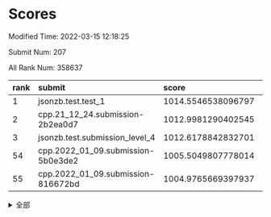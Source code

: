 # Scores

Modified Time: 2022-03-15 12:18:25

Submit Num: 207

All Rank Num: 358637

| rank |               submit               |       score        |       sigma        | pk_num |
| :--- | :--------------------------------- | :----------------- | :----------------- | :----- |
| 1    | jsonzb.test.test_1                 | 1014.5546538096797 | 0.823376937661976  | 6929   |
| 2    | cpp.21_12_24.submission-2b2ea0d7   | 1012.9981290402545 | 0.8073561158014946 | 6933   |
| 3    | jsonzb.test.submission_level_4     | 1012.6178842832701 | 0.7854669961355479 | 6934   |
| 54   | cpp.2022_01_09.submission-5b0e3de2 | 1005.5049807778014 | 0.7143191921316846 | 6932   |
| 55   | cpp.2022_01_09.submission-816672bd | 1004.9765669397937 | 0.7184904768905693 | 6927   |


<details>
<summary>全部</summary>

| rank |                 submit                 |       score        |       sigma        | pk_num |
| :--- | :------------------------------------- | :----------------- | :----------------- | :----- |
| 1    | jsonzb.test.test_1                     | 1014.5546538096797 | 0.823376937661976  | 6929   |
| 2    | cpp.21_12_24.submission-2b2ea0d7       | 1012.9981290402545 | 0.8073561158014946 | 6933   |
| 3    | jsonzb.test.submission_level_4         | 1012.6178842832701 | 0.7854669961355479 | 6934   |
| 4    | gobigger.level_3.submission_level_3_31 | 1011.6308723753738 | 0.7517874372405118 | 6929   |
| 5    | gobigger.level_3.submission_level_3_1  | 1011.3450435658334 | 0.7601179968285418 | 6929   |
| 6    | gobigger.level_3.submission_level_3_35 | 1011.1721486319339 | 0.7746081489579574 | 6933   |
| 7    | gobigger.level_3.submission_level_3_49 | 1011.1704739471558 | 0.7633922216727769 | 6929   |
| 8    | gobigger.level_3.submission_level_3_43 | 1011.1495457135616 | 0.770664036317671  | 6921   |
| 9    | gobigger.level_3.submission_level_3_4  | 1011.0599963781871 | 0.7744631068292486 | 6930   |
| 10   | gobigger.level_3.submission_level_3_45 | 1010.9516171356311 | 0.7856411451123462 | 6932   |
| 11   | gobigger.level_3.submission_level_3_17 | 1010.9290988573061 | 0.7711621483834304 | 6928   |
| 12   | gobigger.level_3.submission_level_3_20 | 1010.9113074552259 | 0.7628790370367085 | 6933   |
| 13   | gobigger.level_3.submission_level_3_12 | 1010.8099104052424 | 0.7635881612654265 | 6934   |
| 14   | gobigger.level_3.submission_level_3_18 | 1010.7806618697011 | 0.777746002938625  | 6932   |
| 15   | gobigger.level_3.submission_level_3_16 | 1010.7711154191683 | 0.7550453042058697 | 6930   |
| 16   | gobigger.level_3.submission_level_3_38 | 1010.6850887792474 | 0.775708390889876  | 6932   |
| 17   | gobigger.level_3.submission_level_3_10 | 1010.6447032086996 | 0.7490580404485722 | 6929   |
| 18   | gobigger.level_3.submission_level_3_22 | 1010.5425737287437 | 0.7631668949926153 | 6931   |
| 19   | gobigger.level_3.submission_level_3_6  | 1010.5274536484272 | 0.773921187067058  | 6932   |
| 20   | gobigger.level_3.submission_level_3_33 | 1010.5099647607296 | 0.7515373824658929 | 6927   |
| 21   | gobigger.level_3.submission_level_3_13 | 1010.4999235762576 | 0.7452736931077575 | 6930   |
| 22   | gobigger.level_3.submission_level_3_39 | 1010.4376245256868 | 0.76728947310481   | 6935   |
| 23   | gobigger.level_3.submission_level_3_11 | 1010.4060331967181 | 0.7461727591154897 | 6931   |
| 24   | gobigger.level_3.submission_level_3_24 | 1010.3427344898964 | 0.7681630923958489 | 6931   |
| 25   | gobigger.level_3.submission_level_3_15 | 1010.3296806695249 | 0.7545909101004595 | 6930   |
| 26   | gobigger.level_3.submission_level_3_47 | 1010.2343761942284 | 0.7565368322639325 | 6935   |
| 27   | gobigger.level_3.submission_level_3_36 | 1010.1585970405805 | 0.761422488207767  | 6930   |
| 28   | gobigger.level_3.submission_level_3_5  | 1010.1348416897839 | 0.7672159429704072 | 6930   |
| 29   | gobigger.level_3.submission_level_3_40 | 1010.1284850619309 | 0.7643829292658009 | 6930   |
| 30   | gobigger.level_3.submission_level_3_14 | 1010.0670722929706 | 0.7482586181004393 | 6930   |
| 31   | gobigger.level_3.submission_level_3_9  | 1010.065290408048  | 0.7637057918575041 | 6931   |
| 32   | gobigger.level_3.submission_level_3_27 | 1009.9818457398464 | 0.7660351577892308 | 6931   |
| 33   | gobigger.level_3.submission_level_3_29 | 1009.904250688895  | 0.7378525341283904 | 6928   |
| 34   | gobigger.level_3.submission_level_3_26 | 1009.8947090347981 | 0.7496614922585277 | 6930   |
| 35   | gobigger.level_3.submission_level_3_2  | 1009.8705001694951 | 0.7498807139476014 | 6931   |
| 36   | gobigger.level_3.submission_level_3_8  | 1009.8512128932157 | 0.7673782128889605 | 6938   |
| 37   | gobigger.level_3.submission_level_3_48 | 1009.7990272512991 | 0.7664646883739837 | 6936   |
| 38   | gobigger.level_3.submission_level_3_46 | 1009.6833610559762 | 0.7677995443658222 | 6930   |
| 39   | gobigger.level_3.submission_level_3_3  | 1009.6456399284039 | 0.7512423864064032 | 6929   |
| 40   | gobigger.level_3.submission_level_3_37 | 1009.6122752973824 | 0.7568637245661327 | 6929   |
| 41   | gobigger.level_3.submission_level_3_23 | 1009.564320649369  | 0.7428016154472694 | 6929   |
| 42   | gobigger.level_3.submission_level_3_42 | 1009.450976946025  | 0.7608416300390373 | 6931   |
| 43   | gobigger.level_3.submission_level_3_28 | 1009.3219303601312 | 0.7646467562876352 | 6930   |
| 44   | gobigger.level_3.submission_level_3_44 | 1009.2779151698016 | 0.768321405492077  | 6925   |
| 45   | gobigger.level_3.submission_level_3_25 | 1009.2733784518441 | 0.742470596326807  | 6934   |
| 46   | gobigger.level_3.submission_level_3_41 | 1009.2409857763058 | 0.7385026054007898 | 6930   |
| 47   | gobigger.level_3.submission_level_3_30 | 1009.1214204442539 | 0.7453294256526173 | 6930   |
| 48   | gobigger.level_3.submission_level_3_21 | 1009.0143032436642 | 0.7613062348155869 | 6932   |
| 49   | gobigger.level_3.submission_level_3_7  | 1008.8882385904535 | 0.7335555817652166 | 6927   |
| 50   | gobigger.level_3.submission_level_3_19 | 1008.8020065348393 | 0.7417647111361634 | 6931   |
| 51   | gobigger.level_3.submission_level_3_34 | 1008.4996870980597 | 0.7704324849319931 | 6928   |
| 52   | gobigger.level_3.submission_level_3_32 | 1008.4802463262533 | 0.7597150187587757 | 6928   |
| 53   | gobigger.level_3.submission_level_3_0  | 1007.6606260177855 | 0.7327840638033909 | 6930   |
| 54   | cpp.2022_01_09.submission-5b0e3de2     | 1005.5049807778014 | 0.7143191921316846 | 6932   |
| 55   | cpp.2022_01_09.submission-816672bd     | 1004.9765669397937 | 0.7184904768905693 | 6927   |
| 56   | gobigger.level_1.submission_level_1_7  | 1004.5983789944147 | 0.7226236008086389 | 6931   |
| 57   | gobigger.level_1.submission_level_1_35 | 1004.2936060463774 | 0.7308484352883403 | 6929   |
| 58   | gobigger.level_1.submission_level_1_27 | 1004.2220283145881 | 0.7223204136946287 | 6927   |
| 59   | gobigger.level_1.submission_level_1_4  | 1004.2206826492093 | 0.7072227121381337 | 6931   |
| 60   | gobigger.level_1.submission_level_1_17 | 1004.1137574782496 | 0.726047259027488  | 6932   |
| 61   | gobigger.level_1.submission_level_1_19 | 1004.0213205816945 | 0.7246121475199566 | 6927   |
| 62   | gobigger.level_1.submission_level_1_32 | 1003.9456551891099 | 0.7197868540251533 | 6928   |
| 63   | gobigger.level_1.submission_level_1_1  | 1003.8715863360007 | 0.7164388933312145 | 6929   |
| 64   | gobigger.level_1.submission_level_1_9  | 1003.8069090050363 | 0.7143798376885644 | 6934   |
| 65   | gobigger.level_1.submission_level_1_37 | 1003.7416218490517 | 0.7227268653339324 | 6932   |
| 66   | gobigger.level_1.submission_level_1_14 | 1003.6839325485585 | 0.7172524928739497 | 6932   |
| 67   | gobigger.level_1.submission_level_1_11 | 1003.617166231843  | 0.709072639655879  | 6929   |
| 68   | gobigger.level_1.submission_level_1_26 | 1003.5554435562141 | 0.697592961589104  | 6927   |
| 69   | gobigger.level_1.submission_level_1_21 | 1003.5424704511432 | 0.7148423703313502 | 6928   |
| 70   | gobigger.level_1.submission_level_1_34 | 1003.5271375873155 | 0.7246352057513062 | 6930   |
| 71   | gobigger.level_1.submission_level_1_13 | 1003.5188062917364 | 0.7149942556421907 | 6934   |
| 72   | gobigger.level_1.submission_level_1_42 | 1003.492231104895  | 0.7165436368116391 | 6924   |
| 73   | gobigger.level_1.submission_level_1_16 | 1003.4675803896216 | 0.7084274331236912 | 6933   |
| 74   | gobigger.level_1.submission_level_1_5  | 1003.4253933124904 | 0.710176130319083  | 6927   |
| 75   | gobigger.level_1.submission_level_1_47 | 1003.4144130163056 | 0.7158820947932183 | 6932   |
| 76   | gobigger.level_1.submission_level_1_15 | 1003.4142455259613 | 0.7125899641937595 | 6930   |
| 77   | gobigger.level_1.submission_level_1_2  | 1003.3565280192468 | 0.7180017167150489 | 6936   |
| 78   | gobigger.level_1.submission_level_1_24 | 1003.3286893309477 | 0.7170957043667352 | 6924   |
| 79   | gobigger.level_1.submission_level_1_39 | 1003.3067164789506 | 0.7231551034180932 | 6930   |
| 80   | gobigger.level_1.submission_level_1_40 | 1003.2693348173616 | 0.7078258195630266 | 6929   |
| 81   | gobigger.level_1.submission_level_1_43 | 1003.2542174952291 | 0.7183736024041595 | 6932   |
| 82   | gobigger.level_1.submission_level_1_48 | 1003.2418165854402 | 0.708007216031922  | 6928   |
| 83   | gobigger.level_1.submission_level_1_20 | 1003.2329534035415 | 0.7065147154499405 | 6927   |
| 84   | gobigger.level_1.submission_level_1_41 | 1003.1949676873878 | 0.7259145414307375 | 6927   |
| 85   | gobigger.level_1.submission_level_1_18 | 1003.1529771939886 | 0.7177658714258953 | 6939   |
| 86   | gobigger.level_1.submission_level_1_45 | 1003.1222749265854 | 0.7126228382257449 | 6932   |
| 87   | gobigger.level_1.submission_level_1_22 | 1003.0322366758472 | 0.7142261930834776 | 6928   |
| 88   | gobigger.level_1.submission_level_1_29 | 1002.8896050583427 | 0.7149912609698557 | 6930   |
| 89   | gobigger.level_1.submission_level_1_10 | 1002.8375284743972 | 0.7174398421311406 | 6936   |
| 90   | gobigger.level_1.submission_level_1_49 | 1002.8323402593713 | 0.7085524694377545 | 6929   |
| 91   | gobigger.level_1.submission_level_1_31 | 1002.7693599349724 | 0.7090590521700251 | 6929   |
| 92   | gobigger.level_1.submission_level_1_46 | 1002.7117218080305 | 0.7139413439154658 | 6931   |
| 93   | gobigger.level_1.submission_level_1_12 | 1002.6763345205214 | 0.7039467125968549 | 6925   |
| 94   | gobigger.level_1.submission_level_1_44 | 1002.5486526885705 | 0.71056417591204   | 6931   |
| 95   | gobigger.level_1.submission_level_1_8  | 1002.516560060304  | 0.7077495110937112 | 6928   |
| 96   | gobigger.level_1.submission_level_1_0  | 1002.485104012913  | 0.7163664242489325 | 6933   |
| 97   | gobigger.level_1.submission_level_1_36 | 1002.4690564577003 | 0.7209966345892556 | 6934   |
| 98   | gobigger.level_1.submission_level_1_28 | 1002.4685141997804 | 0.7052602316565904 | 6932   |
| 99   | gobigger.level_1.submission_level_1_23 | 1002.4583775045479 | 0.7057661143073989 | 6930   |
| 100  | gobigger.level_1.submission_level_1_25 | 1002.3917171273363 | 0.713808876162328  | 6929   |
| 101  | gobigger.level_1.submission_level_1_33 | 1002.3579900823773 | 0.7078395743761368 | 6937   |
| 102  | gobigger.level_1.submission_level_1_38 | 1002.316759878066  | 0.7125008653027541 | 6928   |
| 103  | gobigger.level_1.submission_level_1_30 | 1002.2794317178816 | 0.7161703035176087 | 6933   |
| 104  | gobigger.level_1.submission_level_1_6  | 1002.171576270429  | 0.7138525393182961 | 6934   |
| 105  | gobigger.level_1.submission_level_1_3  | 1002.0351164539667 | 0.7095617718340271 | 6932   |
| 106  | gobigger.random.submission_random_19   | 997.4645355386155  | 0.71514762018371   | 6929   |
| 107  | gobigger.random.submission_random_23   | 997.356859969239   | 0.698943884259205  | 6925   |
| 108  | gobigger.random.submission_random_48   | 997.2393121277496  | 0.7121480136783244 | 6933   |
| 109  | gobigger.random.submission_random_39   | 997.1454376577743  | 0.7044980155686461 | 6925   |
| 110  | gobigger.random.submission_random_13   | 996.9683762692496  | 0.7018306662862415 | 6933   |
| 111  | gobigger.random.submission_random_25   | 996.9114817735132  | 0.7112269611115076 | 6927   |
| 112  | gobigger.random.submission_random_4    | 996.9042951383104  | 0.6962349098871085 | 6927   |
| 113  | gobigger.random.submission_random_22   | 996.8203749687618  | 0.702772176254599  | 6928   |
| 114  | gobigger.random.submission_random_9    | 996.787612479103   | 0.7147165130034896 | 6927   |
| 115  | gobigger.random.submission_random_20   | 996.7106943565791  | 0.7074349916734781 | 6930   |
| 116  | gobigger.random.submission_random_29   | 996.6406431262203  | 0.702858974505306  | 6932   |
| 117  | gobigger.random.submission_random_36   | 996.5583676023206  | 0.7111977932940463 | 6931   |
| 118  | gobigger.random.submission_random_33   | 996.4868388256574  | 0.7006561959461951 | 6928   |
| 119  | gobigger.random.submission_random_17   | 996.216984249328   | 0.7021775281965789 | 6929   |
| 120  | gobigger.random.submission_random_21   | 996.2085054004799  | 0.7127621607563474 | 6926   |
| 121  | gobigger.random.submission_random_30   | 996.1727856394936  | 0.7287456000065342 | 6930   |
| 122  | gobigger.random.submission_random_42   | 996.115349638846   | 0.7125173965130458 | 6932   |
| 123  | gobigger.random.submission_random_45   | 996.0316375247883  | 0.7180056566948355 | 6931   |
| 124  | gobigger.random.submission_random_0    | 995.9438632054511  | 0.7029985009771904 | 6932   |
| 125  | gobigger.random.submission_random_7    | 995.9205706426749  | 0.7280478525085169 | 6936   |
| 126  | gobigger.random.submission_random_47   | 995.9200992390212  | 0.7124341978382043 | 6932   |
| 127  | gobigger.random.submission_random_10   | 995.901388248603   | 0.7182984966103797 | 6928   |
| 128  | gobigger.random.submission_random_15   | 995.9003113194311  | 0.7277591908877764 | 6930   |
| 129  | gobigger.random.submission_random_16   | 995.8821796097668  | 0.7192414229602441 | 6927   |
| 130  | gobigger.random.submission_random_27   | 995.8459231596881  | 0.7097669938366185 | 6933   |
| 131  | gobigger.random.submission_random_18   | 995.8207172882368  | 0.7202610714287001 | 6935   |
| 132  | gobigger.random.submission_random_6    | 995.8134004683919  | 0.7019398478039204 | 6931   |
| 133  | gobigger.random.submission_random_5    | 995.7426877462725  | 0.7270690181856085 | 6927   |
| 134  | gobigger.random.submission_random_3    | 995.7419640304203  | 0.6920556206030299 | 6933   |
| 135  | gobigger.random.submission_random_43   | 995.706090687372   | 0.7172127651514186 | 6935   |
| 136  | gobigger.random.submission_random_34   | 995.6679586760553  | 0.7144424579985392 | 6931   |
| 137  | gobigger.random.submission_random_24   | 995.6619294874891  | 0.712387264787816  | 6932   |
| 138  | gobigger.random.submission_random_41   | 995.6578123617162  | 0.7036877105955252 | 6928   |
| 139  | gobigger.random.submission_random_31   | 995.6087966996635  | 0.708295686817934  | 6927   |
| 140  | gobigger.random.submission_random_12   | 995.5930147304339  | 0.7206365324373724 | 6927   |
| 141  | gobigger.random.submission_random_49   | 995.5878850951593  | 0.7027772743329135 | 6927   |
| 142  | gobigger.random.submission_random_28   | 995.5045980795476  | 0.7165035649435431 | 6928   |
| 143  | gobigger.random.submission_random_37   | 995.478906547846   | 0.6999000661535496 | 6928   |
| 144  | gobigger.random.submission_random_32   | 995.4582794032539  | 0.7277958170419039 | 6936   |
| 145  | gobigger.random.submission_random_26   | 995.4517551760831  | 0.7129237003502585 | 6925   |
| 146  | gobigger.random.submission_random_35   | 995.4161723941518  | 0.7030626632584449 | 6927   |
| 147  | gobigger.random.submission_random_14   | 995.2527832043752  | 0.706858091632793  | 6931   |
| 148  | gobigger.random.submission_random_44   | 995.2054181946651  | 0.7261281212702704 | 6936   |
| 149  | gobigger.random.submission_random_2    | 995.1716774630372  | 0.7035301115125493 | 6927   |
| 150  | gobigger.random.submission_random_8    | 995.1492170099224  | 0.7065484919998084 | 6930   |
| 151  | gobigger.random.submission_random_11   | 995.1017591547045  | 0.7076751027825244 | 6931   |
| 152  | gobigger.random.submission_random_46   | 995.0670363351354  | 0.7138754650610882 | 6930   |
| 153  | gobigger.random.submission_random_38   | 995.0404478285208  | 0.7227830254067397 | 6929   |
| 154  | gobigger.random.submission_random_40   | 994.8392069728989  | 0.7154811739197691 | 6929   |
| 155  | gobigger.level_2.submission_level_2_49 | 994.5003739446794  | 0.7417596303971009 | 6933   |
| 156  | gobigger.level_2.submission_level_2_41 | 994.0798918604096  | 0.7355439807727893 | 6933   |
| 157  | gobigger.random.submission_random_1    | 994.0663564415837  | 0.716435445052821  | 6931   |
| 158  | gobigger.level_2.submission_level_2_33 | 993.8681529342593  | 0.72800866421092   | 6927   |
| 159  | gobigger.level_2.submission_level_2_10 | 993.5486285157708  | 0.729718399401425  | 6930   |
| 160  | gobigger.level_2.submission_level_2_46 | 993.2090512064656  | 0.7329264918856202 | 6925   |
| 161  | gobigger.level_2.submission_level_2_44 | 993.108043873224   | 0.7276534192829143 | 6934   |
| 162  | gobigger.level_2.submission_level_2_23 | 993.0574569350101  | 0.7408640099075959 | 6931   |
| 163  | gobigger.level_2.submission_level_2_30 | 993.0102128694033  | 0.739644304146966  | 6932   |
| 164  | gobigger.level_2.submission_level_2_42 | 993.0050975488518  | 0.7639385579508868 | 6932   |
| 165  | gobigger.level_2.submission_level_2_19 | 992.9840557197427  | 0.7421906568600323 | 6928   |
| 166  | gobigger.level_2.submission_level_2_47 | 992.9466432238287  | 0.7383114188231217 | 6933   |
| 167  | gobigger.level_2.submission_level_2_34 | 992.9134804701121  | 0.7629301864728151 | 6937   |
| 168  | gobigger.level_2.submission_level_2_2  | 992.755017605026   | 0.7295549457517764 | 6929   |
| 169  | gobigger.level_2.submission_level_2_22 | 992.6265620205074  | 0.7347618566738536 | 6934   |
| 170  | gobigger.level_2.submission_level_2_36 | 992.562421813221   | 0.7377273346381412 | 6931   |
| 171  | gobigger.level_2.submission_level_2_27 | 992.5520289470898  | 0.7363260324751728 | 6930   |
| 172  | gobigger.level_2.submission_level_2_6  | 992.4347016312297  | 0.7437626747254625 | 6923   |
| 173  | gobigger.level_2.submission_level_2_25 | 992.3865027509654  | 0.7603036710891834 | 6928   |
| 174  | gobigger.level_2.submission_level_2_28 | 992.3326315091783  | 0.7601764455223711 | 6928   |
| 175  | gobigger.level_2.submission_level_2_40 | 992.3002073669917  | 0.7421752521051713 | 6930   |
| 176  | gobigger.level_2.submission_level_2_35 | 992.2146929960609  | 0.7548190617348065 | 6925   |
| 177  | gobigger.level_2.submission_level_2_43 | 992.1847376865151  | 0.7538007294354476 | 6932   |
| 178  | gobigger.level_2.submission_level_2_20 | 992.1418515180845  | 0.7342041099444849 | 6933   |
| 179  | gobigger.level_2.submission_level_2_31 | 992.1100432946772  | 0.7408707297888597 | 6929   |
| 180  | gobigger.level_2.submission_level_2_45 | 991.9982032111818  | 0.760982786962804  | 6930   |
| 181  | gobigger.level_2.submission_level_2_39 | 991.9687675702107  | 0.7465851978925756 | 6927   |
| 182  | gobigger.level_2.submission_level_2_16 | 991.9639757691366  | 0.7535831993784595 | 6928   |
| 183  | gobigger.level_2.submission_level_2_26 | 991.9500769699845  | 0.7283562111363775 | 6930   |
| 184  | gobigger.level_2.submission_level_2_7  | 991.9443837219128  | 0.754885597891824  | 6931   |
| 185  | gobigger.level_2.submission_level_2_15 | 991.9135029420589  | 0.7407647369072672 | 6923   |
| 186  | gobigger.level_2.submission_level_2_38 | 991.9089743370694  | 0.7492310415338704 | 6932   |
| 187  | gobigger.level_2.submission_level_2_29 | 991.8602011135137  | 0.7494792227880501 | 6930   |
| 188  | gobigger.level_2.submission_level_2_11 | 991.7126727253828  | 0.7346130027861846 | 6923   |
| 189  | gobigger.level_2.submission_level_2_14 | 991.704870610166   | 0.7535095623806991 | 6935   |
| 190  | gobigger.level_2.submission_level_2_5  | 991.6789290580977  | 0.7555997987730003 | 6929   |
| 191  | gobigger.level_2.submission_level_2_13 | 991.6742233887579  | 0.7552860696537842 | 6929   |
| 192  | gobigger.level_2.submission_level_2_12 | 991.6292882687608  | 0.7502816577987743 | 6930   |
| 193  | gobigger.level_2.submission_level_2_1  | 991.5895324441311  | 0.766368230088075  | 6934   |
| 194  | gobigger.level_2.submission_level_2_48 | 991.5528411450144  | 0.7401030705807609 | 6929   |
| 195  | gobigger.level_2.submission_level_2_32 | 991.5149862340401  | 0.764514764523708  | 6930   |
| 196  | gobigger.level_2.submission_level_2_9  | 991.5130138449945  | 0.7558832305768527 | 6927   |
| 197  | gobigger.level_2.submission_level_2_17 | 991.4992709516832  | 0.7543673629413138 | 6928   |
| 198  | gobigger.level_2.submission_level_2_8  | 991.4719036816206  | 0.7409058282778752 | 6928   |
| 199  | gobigger.level_2.submission_level_2_0  | 991.3671627581641  | 0.743849701848735  | 6933   |
| 200  | gobigger.level_2.submission_level_2_21 | 991.1662896624299  | 0.7640015035200404 | 6931   |
| 201  | gobigger.level_2.submission_level_2_4  | 991.121425147685   | 0.7350456217927087 | 6929   |
| 202  | gobigger.level_2.submission_level_2_24 | 990.8514750819918  | 0.7649090770372987 | 6930   |
| 203  | gobigger.level_2.submission_level_2_3  | 990.5397763734434  | 0.7553523345680838 | 6930   |
| 204  | gobigger.level_2.submission_level_2_37 | 990.322017980896   | 0.7776153734144801 | 6930   |
| 205  | gobigger.level_2.submission_level_2_18 | 989.8007755018222  | 0.7744316271812398 | 6934   |
| 206  | gobigger.none.submission_none_0        | 977.926191433868   | 1.316710036356542  | 6932   |
| 207  | gobigger.none.submission_none_1        | 974.7593988682297  | 1.5603496028389492 | 6935   |

</details>